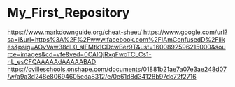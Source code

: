 # My_First_Repository
https://www.markdownguide.org/cheat-sheet/
https://www.google.com/url?sa=i&url=https%3A%2F%2Fwww.facebook.com%2FIAmConfusedD%2Flikes&psig=AOvVaw38dL0_sIFMtk1CDcwBer9T&ust=1600892596215000&source=images&cd=vfe&ved=0CAIQjRxqFwoTCLCs1-nL_esCFQAAAAAdAAAAABAD
https://cvilleschools.onshape.com/documents/01881b21ae7a07e3ae248d07/w/a9a3d248e80694605eda8312/e/0e61d8d34128b97dc72f2716
